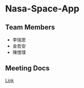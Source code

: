 # Nasa-Space-App

## Team Members
- 李瑞恩
- 金哲安
- 陳懷璞

## Meeting Docs

[Link](https://docs.google.com/document/d/1tt9CijgMDZt99kUhmPZ44JdQFc0doJAzc7L-zI3Yvc0/edit?usp=sharing)